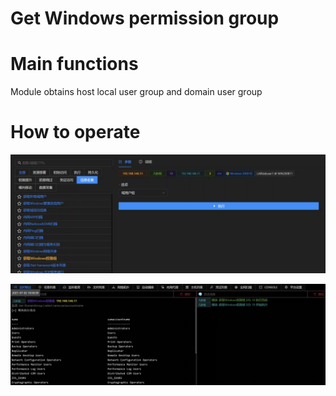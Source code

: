 # Get Windows permission group

# Main functions

Module obtains host local user group and domain user group

# How to operate

![1625194235875-9f70d5f2-5c71-4f75-b183-87483eb78a94.webp](./img/9NHsqr13Pb4nE1ZD/1625194235875-9f70d5f2-5c71-4f75-b183-87483eb78a94-472300.webp)

![1625194253769-c4803d16-de67-4cfd-baee-689f22680758.webp](./img/9NHsqr13Pb4nE1ZD/1625194253769-c4803d16-de67-4cfd-baee-689f22680758-996056.webp)


